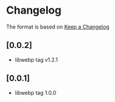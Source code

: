 # Changelog

The format is based on [Keep a Changelog](https://keepachangelog.com/en/1.0.0/)

## [0.0.2]

- libwebp tag v1.2.1

## [0.0.1]

- libwebp tag 1.0.0
